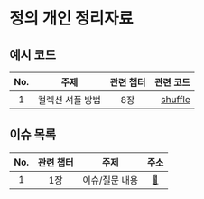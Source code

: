 # 정의 개인 정리자료

## 예시 코드

| No. |       주제       | 관련 챕터 |                            관련 코드 |
| :-: | :--------------: | :-------: | -----------------------------------: |
|  1  | 컬렉션 셔플 방법 |    8장    | [shuffle](./collections/ShuffleTest) |

## 이슈 목록

| No. | 관련 챕터 |      주제      |          주소           |
| :-: | :-------: | :------------: | :---------------------: |
|  1  |    1장    | 이슈/질문 내용 | [:link:](이슈_주소_TBA) |
